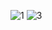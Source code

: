 ![1](https://user-images.githubusercontent.com/113006245/192712253-915c319f-494f-4f4a-b7c6-ccad15143b71.PNG)
![3](https://user-images.githubusercontent.com/113006245/192713315-1f4c2ed2-9cd1-4d47-8e49-ae0f209401ea.PNG)
